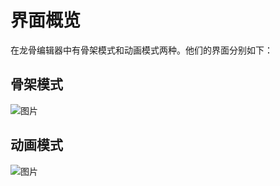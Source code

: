 # 界面概览

在龙骨编辑器中有骨架模式和动画模式两种。他们的界面分别如下：

## 骨架模式
![图片](/ui/pose.png)

## 动画模式
![图片](/ui/animation.png)